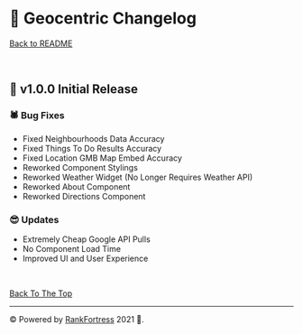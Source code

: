 # 🚩 Geocentric Changelog

[Back to README](https://github.com/francis150/geocentric#-geocentric-wp-plugin)

<p>&nbsp;</p>

## 🎯 v1.0.0 Initial Release

### 🕷 **Bug Fixes**

- Fixed Neighbourhoods Data Accuracy
- Fixed Things To Do Results Accuracy
- Fixed Location GMB Map Embed Accuracy
- Reworked Component Stylings
- Reworked Weather Widget (No Longer Requires Weather API)
- Reworked About Component
- Reworked Directions Component

### 😎 **Updates**

- Extremely Cheap Google API Pulls
- No Component Load Time
- Improved UI and User Experience

<p>&nbsp;</p>

[Back To The Top](#-geocentric-changelog)

---

© Powered by [RankFortress](https://rankfortress.com/) 2021 🤟.